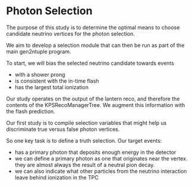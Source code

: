 # Photon Selection

The purpose of this study is to determine the optimal means to choose candidate neutrino vertices for the photon selection.

We aim to develop a selection module that can then be run as part of the main gen2ntuple program.

To start, we will bias the selected neutrino candidate towards events

* with a shower prong
* is consistent with the in-time flash
* has the largest total ionization

Our study operates on the output of the lantern reco, and therefore the contents of the KPSRecoManagerTree.
We augment this information with the flash prediction.

Our first study is to compile selection variables that might help us discriminate true versus false photon vertices.

So one key task is to define a truth selection. Our target events:

* has a primary photon that deposits enough energy in the detector
* we can define a primary photon as one that originates near the vertex. they are almost always the result of a neutral pion decay.
* we can also indicate what other particles from the neutrino interaction leave behind ionization in the TPC

